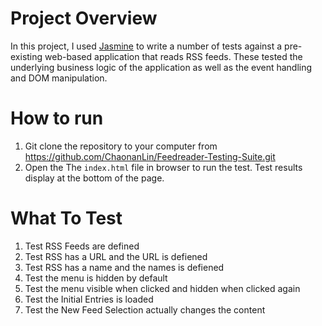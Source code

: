 # Project Overview

In this project, I used [Jasmine](http://jasmine.github.io/) to write a number of tests against a pre-existing web-based application that reads RSS feeds. These tested the underlying business logic of the application as well as the event handling and DOM manipulation.

# How to run
1. Git clone the repository to your computer from https://github.com/ChaonanLin/Feedreader-Testing-Suite.git
2. Open the The `index.html` file in browser to run the test. Test results display at the bottom of the page.

# What To Test


1. Test RSS Feeds are defined
2. Test RSS has a URL and the URL is defiened
3. Test RSS has a name and the names is defiened
4. Test the menu is hidden by default
5. Test the menu visible when clicked and hidden when clicked again
6. Test the Initial Entries is loaded
7. Test the New Feed Selection actually changes the content
